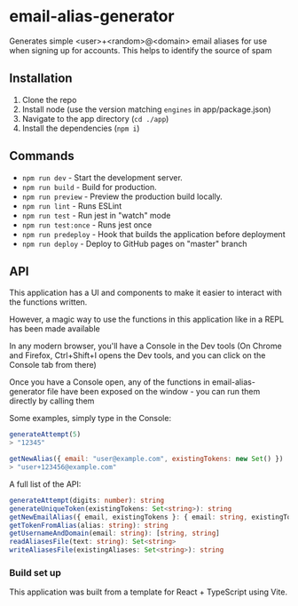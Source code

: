 # email-alias-generator
Generates simple &lt;user>+&lt;random>@&lt;domain> email aliases for use when signing up for accounts. This helps to identify the source of spam

## Installation
1. Clone the repo
2. Install node (use the version matching `engines` in app/package.json)
3. Navigate to the app directory (`cd ./app`)
4. Install the dependencies (`npm i`)

## Commands

- `npm run dev`       - Start the development server.
- `npm run build`     - Build for production.
- `npm run preview`   - Preview the production build locally.
- `npm run lint`      - Runs ESLint
- `npm run test`      - Run jest in "watch" mode
- `npm run test:once` - Runs jest once
- `npm run predeploy` - Hook that builds the application before deployment
- `npm run deploy`    - Deploy to GitHub pages on "master" branch


## API

This application has a UI and components to make it easier to interact with the functions written.

However, a magic way to use the functions in this application like in a REPL has been made available

In any modern browser, you'll have a Console in the Dev tools (On Chrome and Firefox, Ctrl+Shift+I opens the Dev tools, and you can click on the Console tab from there)

Once you have a Console open, any of the functions in email-alias-generator file have
been exposed on the window - you can run them directly by calling them

Some examples, simply type in the Console:
```javascript
generateAttempt(5)
> "12345"

getNewAlias({ email: "user@example.com", existingTokens: new Set() })
> "user+123456@example.com"
```

A full list of the API:
```typescript
generateAttempt(digits: number): string
generateUniqueToken(existingTokens: Set<string>): string
getNewEmailAlias({ email, existingTokens }: { email: string, existingTokens: Set<string>}): string
getTokenFromAlias(alias: string): string
getUsernameAndDomain(email: string): [string, string]
readAliasesFile(text: string): Set<string>
writeAliasesFile(existingAliases: Set<string>): string
```

### Build set up
This application was built from a template for React + TypeScript using Vite.

